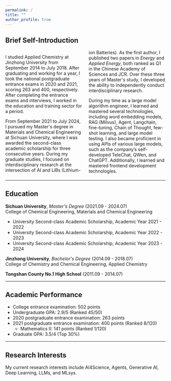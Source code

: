 ```yaml
---
permalink: /
title: ""
author_profile: true
---
```


## Brief Self-Introduction

<div style="column-count: 2; column-gap: 20px;">
  <p>
  I studied Applied Chemistry at Jinzhong University from September 2014 to July 2018. After graduating and working for a year, I took the national postgraduate entrance exams in 2020 and 2021, scoring 263 and 400, respectively. After completing the entrance exams and interviews, I worked in the education and training sector for a period.
  </p>

  <p>
  From September 2021 to July 2024, I pursued my Master's degree in Materials and Chemical Engineering at Sichuan University, where I was awarded the second-class academic scholarship for three consecutive years. During my graduate studies, I focused on interdisciplinary research at the intersection of AI and LiBs (Lithium-ion Batteries). As the first author, I published two papers in <i>Energy</i> and <i>Applied Energy</i>, both ranked as Q1 in the Chinese Academy of Sciences and JCR. Over these three years of Master's study, I developed the ability to independently conduct interdisciplinary research.
  </p>

  <p>
  During my time as a large model algorithm engineer, I learned and mastered several technologies, including word embedding models, RAG (Milvus), Agent, Langchain, fine-tuning, Chain of Thought, few-shot learning, and large model testing. I also became proficient in using APIs of various large models, such as the company’s self-developed TeleChat, QWen, and ChatGPT. Additionally, I learned and mastered frontend development technologies.
  </p>
</div>

---

## Education

**Sichuan University**, _Master's Degree_ (2021.09 - 2024.07)  
College of Chemical Engineering, Materials and Chemical Engineering

- University Second-class Academic Scholarship, Academic Year 2021 - 2022
- University Second-class Academic Scholarship, Academic Year 2022 - 2023
- University Second-class Academic Scholarship, Academic Year 2023 - 2024

**Jinzhong University**, _Bachelor's Degree_ (2014.09 - 2018.07)  
College of Chemistry and Chemical Engineering, Applied Chemistry

**Tongshan County No.1 High School** (2011.09 - 2014.07)

---

## Academic Performance

- College entrance examination: 502 points
- Undergraduate GPA: 2.9/5 (Ranked 45/50)
- 2020 postgraduate entrance examination: 263 points
- 2021 postgraduate entrance examination: 400 points (Ranked 8/120)
  - Mathematics II: 141 points (Ranked 1/120)
- Graduate GPA: 3.5/4 (Top 30%)

---

## Research Interests

My current research interests include AI4Science, Agents, Generative AI, Deep Learning, LLMs, and MLsys.
